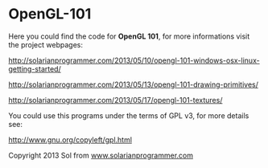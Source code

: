 OpenGL-101
==============

Here you could find the code for **OpenGL 101**, for more informations visit the project webpages:

http://solarianprogrammer.com/2013/05/10/opengl-101-windows-osx-linux-getting-started/

http://solarianprogrammer.com/2013/05/13/opengl-101-drawing-primitives/

http://solarianprogrammer.com/2013/05/17/opengl-101-textures/

You could use this programs under the terms of GPL v3, for more details see:

http://www.gnu.org/copyleft/gpl.html

Copyright 2013 Sol from www.solarianprogrammer.com

